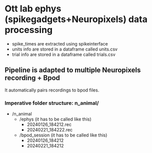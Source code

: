 # Ott lab ephys (spikegadgets+Neuropixels) data processing

* spike_times are extracted using spikeinterface
* units info are stored in a dataframe called units.csv
* trial info are stored in a dataframe called trials.csv

## Pipeline is adapted to multiple Neuropixels recording + Bpod 
It automatically pairs recordings to bpod files.

### Imperative folder structure: n_animal/
- /n_animal
  - /ephys (it has to be called like this)
    - 20240126_184212.rec
    - 20240221_184222.rec
  - /bpod_session (it has to be called like this)
    - 20240126_184212
    - 20240221_184212
